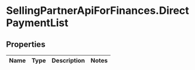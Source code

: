 # SellingPartnerApiForFinances.DirectPaymentList

## Properties
Name | Type | Description | Notes
------------ | ------------- | ------------- | -------------

